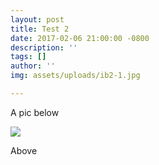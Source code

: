 ```yaml
---
layout: post
title: Test 2
date: 2017-02-06 21:00:00 -0800
description: ''
tags: []
author: ''
img: assets/uploads/ib2-1.jpg

---
```

A pic below

![](assets/uploads/ibl-thesis.jpg)

Above

